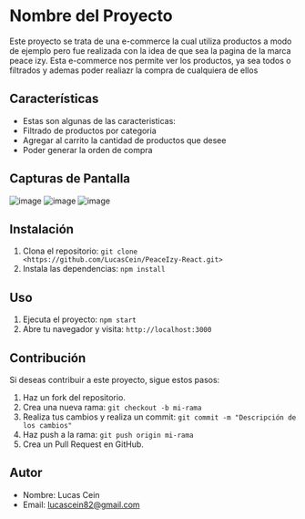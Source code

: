 # Nombre del Proyecto

Este proyecto se trata de una e-commerce la cual utiliza productos a modo de ejemplo pero fue realizada con la idea de que sea la pagina de la marca peace izy. Esta e-commerce nos permite ver los productos, ya sea todos o filtrados y ademas poder realiazr la compra de cualquiera de ellos

## Características
- Estas son algunas de las caracteristicas:
- Filtrado de productos por categoria
- Agregar al carrito la cantidad de productos que desee
- Poder generar la orden de compra


## Capturas de Pantalla

![image](https://github.com/LucasCein/PeaceIzy-React/assets/91496200/d74e50a7-9d41-4a1a-b8d6-c007733707de)
![image](https://github.com/LucasCein/PeaceIzy-React/assets/91496200/3342f34c-9a3d-462d-bfe1-64c82a3cf979)
![image](https://github.com/LucasCein/PeaceIzy-React/assets/91496200/c2963701-de9f-41bb-a8d8-3127d4cf168b)

## Instalación

1. Clona el repositorio: `git clone <https://github.com/LucasCein/PeaceIzy-React.git>`
2. Instala las dependencias: `npm install`

## Uso

1. Ejecuta el proyecto: `npm start`
2. Abre tu navegador y visita: `http://localhost:3000`

## Contribución

Si deseas contribuir a este proyecto, sigue estos pasos:

1. Haz un fork del repositorio.
2. Crea una nueva rama: `git checkout -b mi-rama`
3. Realiza tus cambios y realiza un commit: `git commit -m "Descripción de los cambios"`
4. Haz push a la rama: `git push origin mi-rama`
5. Crea un Pull Request en GitHub.

## Autor

- Nombre: Lucas Cein    
- Email: lucascein82@gmail.com



